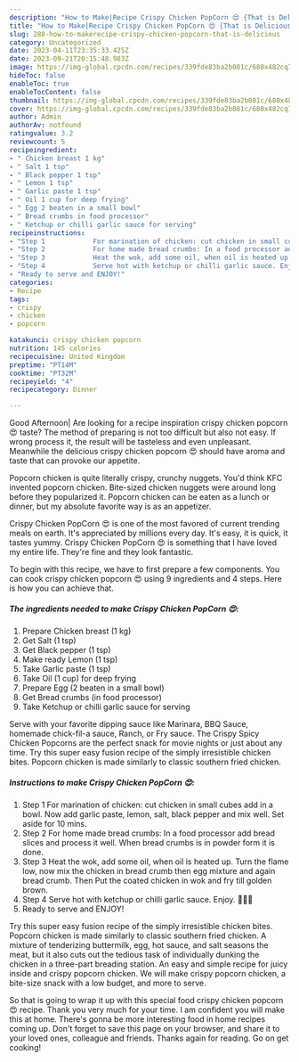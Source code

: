 ```yaml
---
description: "How to Make|Recipe Crispy Chicken PopCorn 😍 {That is Delicious"
title: "How to Make|Recipe Crispy Chicken PopCorn 😍 {That is Delicious"
slug: 288-how-to-makerecipe-crispy-chicken-popcorn-that-is-delicious
category: Uncategorized
date: 2023-04-11T23:35:33.425Z
date: 2023-09-21T20:15:48.983Z
image: https://img-global.cpcdn.com/recipes/339fde83ba2b081c/680x482cq70/crispy-chicken-popcorn-recipe-main-photo.jpg
hideToc: false
enableToc: true
enableTocContent: false
thumbnail: https://img-global.cpcdn.com/recipes/339fde83ba2b081c/680x482cq70/crispy-chicken-popcorn-recipe-main-photo.jpg
cover: https://img-global.cpcdn.com/recipes/339fde83ba2b081c/680x482cq70/crispy-chicken-popcorn-recipe-main-photo.jpg
author: Admin
authorAv: notfound
ratingvalue: 3.2
reviewcount: 5
recipeingredient:
- " Chicken breast 1 kg"
- " Salt 1 tsp"
- " Black pepper 1 tsp"
- " Lemon 1 tsp"
- " Garlic paste 1 tsp"
- " Oil 1 cup for deep frying"
- " Egg 2 beaten in a small bowl"
- " Bread crumbs in food processor"
- " Ketchup or chilli garlic sauce for serving"
recipeinstructions:
- "Step 1            For marination of chicken: cut chicken in small cubes add in a bowl. Now add garlic paste, lemon, salt, black pepper and mix well. Set aside for 10 mins."
- "Step 2            For home made bread crumbs: In a food processor add bread slices and process it well. When bread crumbs is in powder form it is done."
- "Step 3            Heat the wok, add some oil, when oil is heated up. Turn the flame low, now mix the chicken in bread crumb then egg mixture and again bread crumb. Then Put the coated chicken in wok and fry till golden brown."
- "Step 4            Serve hot with ketchup or chilli garlic sauce. Enjoy. 🍗🍞🍟"
- "Ready to serve and ENJOY!"
categories:
- Recipe
tags:
- crispy
- chicken
- popcorn

katakunci: crispy chicken popcorn 
nutrition: 145 calories
recipecuisine: United Kingdom
preptime: "PT14M"
cooktime: "PT32M"
recipeyield: "4"
recipecategory: Dinner

---
```



Good Afternoon| Are looking for a recipe inspiration crispy chicken popcorn 😍 taste? The method of preparing is not too difficult but also not easy. If wrong process it, the result will be tasteless and even unpleasant. Meanwhile the delicious crispy chicken popcorn 😍 should have aroma and taste that can provoke our appetite.





Popcorn chicken is quite literally crispy, crunchy nuggets. You&#39;d think KFC invented popcorn chicken. Bite-sized chicken nuggets were around long before they popularized it. Popcorn chicken can be eaten as a lunch or dinner, but my absolute favorite way is as an appetizer.

Crispy Chicken PopCorn 😍 is one of the most favored of current trending meals on earth. It's appreciated by millions every day. It's easy, it is quick, it tastes yummy. Crispy Chicken PopCorn 😍 is something that I have loved my entire life. They're fine and they look fantastic.


To begin with this recipe, we have to first prepare a few components. You can cook crispy chicken popcorn 😍 using 9 ingredients and 4 steps. Here is how you can achieve that.

<!--inarticleads1-->

##### The ingredients needed to make Crispy Chicken PopCorn 😍:

1. Prepare  Chicken breast (1 kg)
1. Get  Salt (1 tsp)
1. Get  Black pepper (1 tsp)
1. Make ready  Lemon (1 tsp)
1. Take  Garlic paste (1 tsp)
1. Take  Oil (1 cup) for deep frying
1. Prepare  Egg (2 beaten in a small bowl)
1. Get  Bread crumbs (in food processor)
1. Take  Ketchup or chilli garlic sauce for serving


Serve with your favorite dipping sauce like Marinara, BBQ Sauce, homemade chick-fil-a sauce, Ranch, or Fry sauce. The Crispy Spicy Chicken Popcorns are the perfect snack for movie nights or just about any time. Try this super easy fusion recipe of the simply irresistible chicken bites. Popcorn chicken is made similarly to classic southern fried chicken. 

<!--inarticleads2-->

##### Instructions to make Crispy Chicken PopCorn 😍:

1. Step 1            For marination of chicken: cut chicken in small cubes add in a bowl. Now add garlic paste, lemon, salt, black pepper and mix well. Set aside for 10 mins.
1. Step 2            For home made bread crumbs: In a food processor add bread slices and process it well. When bread crumbs is in powder form it is done.
1. Step 3            Heat the wok, add some oil, when oil is heated up. Turn the flame low, now mix the chicken in bread crumb then egg mixture and again bread crumb. Then Put the coated chicken in wok and fry till golden brown.
1. Step 4            Serve hot with ketchup or chilli garlic sauce. Enjoy. 🍗🍞🍟
1. Ready to serve and ENJOY!

Try this super easy fusion recipe of the simply irresistible chicken bites. Popcorn chicken is made similarly to classic southern fried chicken. A mixture of tenderizing buttermilk, egg, hot sauce, and salt seasons the meat, but it also cuts out the tedious task of individually dunking the chicken in a three-part breading station. An easy and simple recipe for juicy inside and crispy popcorn chicken. We will make crispy popcorn chicken, a bite-size snack with a low budget, and more to serve. 

So that is going to wrap it up with this special food crispy chicken popcorn 😍 recipe. Thank you very much for your time. I am confident you will make this at home. There's gonna be more interesting food in home recipes coming up. Don't forget to save this page on your browser, and share it to your loved ones, colleague and friends. Thanks again for reading. Go on get cooking!
